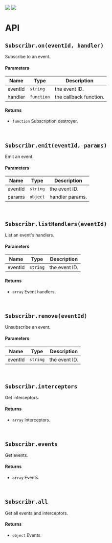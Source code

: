 [![](https://img.shields.io/npm/v/subscribr.svg)](https://www.npmjs.com/package/subscribr)
[![](https://api.travis-ci.org/GMaiolo/subscribr.svg)](https://travis-ci.org/GMaiolo/subscribr)

# API

## `Subscribr.on(eventId, handler)`

Subscribe to an event.

#### Parameters

| Name | Type | Description |
| ---- | ---- | ----------- |
| eventId | `string`  | the event ID. |
| handler | `function`  | the callback function. |

#### Returns

- `function`  Subscription destroyer.
<br>

## `Subscribr.emit(eventId, params)`

Emit an event.

#### Parameters

| Name | Type | Description |
| ---- | ---- | ----------- |
| eventId | `string`  | the event ID. |
| params | `object`  | handler params. |
<br>

## `Subscribr.listHandlers(eventId)`

List an event's handlers.

#### Parameters

| Name | Type | Description |
| ---- | ---- | ----------- |
| eventId | `string`  | the event ID. |

#### Returns

- `array`  Event handlers.
<br>

## `Subscribr.remove(eventId)`

Unsubscribe an event.

#### Parameters

| Name | Type | Description |
| ---- | ---- | ----------- |
| eventId | `string`  | the event ID. |
<br>

## `Subscribr.interceptors`

Get interceptors.

#### Returns

- `array`  Interceptors.
<br>

## `Subscribr.events`

Get events.

#### Returns

- `array`  Events.
<br>

## `Subscribr.all`

Get all events and interceptors.

#### Returns

- `object`  Events.
<br>
